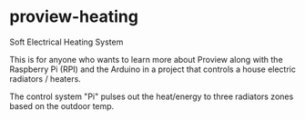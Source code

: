 # proview-heating
Soft Electrical Heating System

This is for anyone who wants to learn more about Proview along with the Raspberry Pi (RPI) and the Arduino in a project that controls a house electric radiators / heaters.

The control system "Pi" pulses out the heat/energy to three radiators zones based on the outdoor temp.
